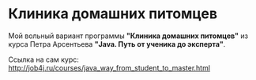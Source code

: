 # Клиника домашних питомцев

Мой вольный вариант программы **"Клиника домашних питомцев"** из курса Петра Арсентьева **"Java. Путь от ученика до эксперта"**.

Ссылка на сам курс: http://job4j.ru/courses/java_way_from_student_to_master.html
